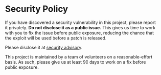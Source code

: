 # Security Policy

If you have discovered a security vulnerability in this project, please report it privately. **Do not disclose it as a public issue.** This gives us time to work with you to fix the issue before public exposure, reducing the chance that the exploit will be used before a patch is released.

Please disclose it at [security advisory](https://github.com/phil-opp/rust-bit-field/security/advisories/new).

This project is maintained by a team of volunteers on a reasonable-effort basis. As such, please give us at least 90 days to work on a fix before public exposure.
